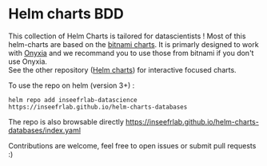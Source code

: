 # Helm charts BDD

This collection of Helm Charts is tailored for datascientists !
Most of this helm-charts are based on the [bitnami charts](https://github.com/bitnami/charts).
It is primarly designed to work with [Onyxia](https://github.com/inseefrlab/onyxia) and we recommand you to use those from bitnami if you don't use Onyxia.  
See the other repository ([Helm charts](https://github.com/inseefrlab/helm-charts-interactive-services)) for interactive focused charts.  

To use the repo on helm (version 3+) :
```
helm repo add inseefrlab-datascience https://inseefrlab.github.io/helm-charts-databases
```  

The repo is also browsable directly https://inseefrlab.github.io/helm-charts-databases/index.yaml

Contributions are welcome, feel free to open issues or submit pull requests :)
